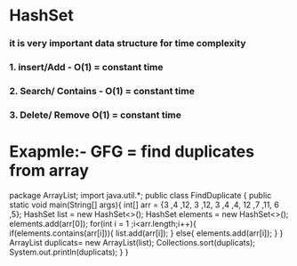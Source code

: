 # HashSet 

### it is very important data structure for time complexity

### 1. insert/Add - O(1) = constant time
### 2. Search/ Contains - O(1) = constant time
### 3. Delete/ Remove O(1) = constant time

# Exapmle:- GFG = find duplicates from array

package ArrayList;
import java.util.*;
public class FindDuplicate {
    public static void main(String[] args){
        int[] arr = {3 ,4 ,12, 3 ,12, 3 ,4 ,4, 12 ,7 ,11, 6 ,5};
        HashSet<Integer> list = new HashSet<>();
        HashSet<Integer> elements = new HashSet<>();
        elements.add(arr[0]);
        for(int i = 1 ;i<arr.length;i++){
           if(elements.contains(arr[i])){
                list.add(arr[i]);
           }
           else{
            elements.add(arr[i]);
           }
        }
        ArrayList<Integer> duplicats= new ArrayList<Integer>(list);
        Collections.sort(duplicats);
        System.out.println(duplicats);
    }
}
